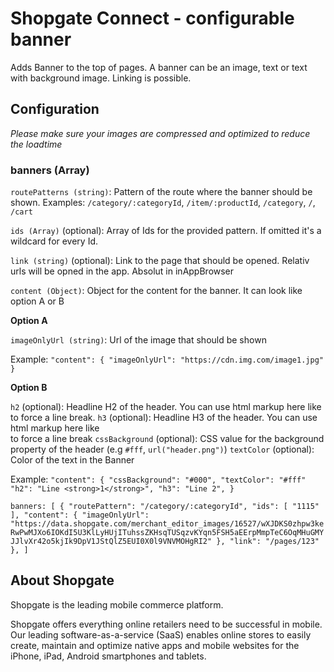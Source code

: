 # Shopgate Connect - configurable banner

Adds Banner to the top of pages. A banner can be an image, text or text with background image. Linking is possible.

## Configuration

_Please make sure your images are compressed and optimized to reduce the loadtime_

### banners (Array)

`routePatterns (string)`: Pattern of the route where the banner should be shown. 
Examples: `/category/:categoryId`, `/item/:productId`, `/category`, `/`, `/cart` 

`ids (Array)` (optional): Array of Ids for the provided pattern. If omitted it's a wildcard for every Id.

`link (string)` (optional): Link to the page that should be opened. Relativ urls will be opned in the app. Absolut in inAppBrowser

`content (Object)`: Object for the content for the banner. It can look like option A or B

**Option A**

`imageOnlyUrl (string)`: Url of the image that should be shown

Example:
`
"content": {
   "imageOnlyUrl": "https://cdn.img.com/image1.jpg"
}
`

**Option B**

`h2` (optional): Headline H2 of the header. You can use html markup here like <br> to force a line break.
`h3` (optional): Headline H3 of the header. You can use html markup here like <br> to force a line break
`cssBackground` (optional): CSS value for the background property of the header (e.g `#fff`, `url("header.png")`)
`textColor` (optional): Color of the text in the Banner

Example:
`"content": {
   "cssBackground": "#000",
   "textColor": "#fff"
   "h2": "Line <strong>1</strong>",
   "h3": "Line 2",
}`


`
banners: [
{
  "routePattern": "/category/:categoryId",
  "ids": [
    "1115"
  ],
  "content": {
    "imageOnlyUrl": "https://data.shopgate.com/merchant_editor_images/16527/wXJDKS0zhpw3keRwPwMJXo6IOKdI5U3KlLyHUjITuhssZKHsqTUSqzvKYqn5FSH5aEErpMmpTeC6OqMHuGMYJJlvXr42o5kjIk9DpV1JStQlZ5EUI0X0l9VNVMOHgRI2"
  },
  "link": "/pages/123"
},
]
`


## About Shopgate

Shopgate is the leading mobile commerce platform.

Shopgate offers everything online retailers need to be successful in mobile. Our leading
software-as-a-service (SaaS) enables online stores to easily create, maintain and optimize native
apps and mobile websites for the iPhone, iPad, Android smartphones and tablets.
